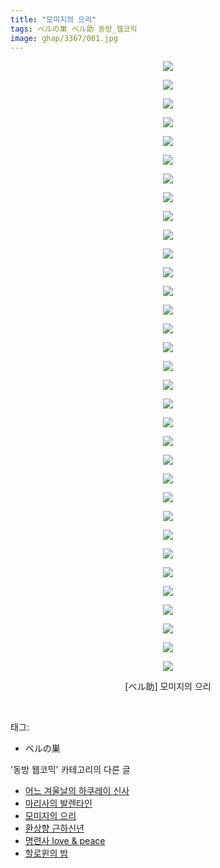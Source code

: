 ```yaml
---
title: "모미지의 으리"
tags: ベルの巣 ベル助 동방_웹코믹
image: ghap/3367/001.jpg
---
```

<div class="article">
<p style="text-align: center; clear: none; float: none;"><img src="{{ site.nasurl }}/ghap/3367/001.jpg"/></p>
<p style="text-align: center; clear: none; float: none;"><img src="{{ site.nasurl }}/ghap/3367/002.jpg"/></p>
<p style="text-align: center; clear: none; float: none;"><img src="{{ site.nasurl }}/ghap/3367/003.jpg"/></p>
<p style="text-align: center; clear: none; float: none;"><img src="{{ site.nasurl }}/ghap/3367/004.jpg"/></p>
<p style="text-align: center; clear: none; float: none;"><img src="{{ site.nasurl }}/ghap/3367/005.jpg"/></p>
<p style="text-align: center; clear: none; float: none;"><img src="{{ site.nasurl }}/ghap/3367/006.jpg"/></p>
<p style="text-align: center; clear: none; float: none;"><img src="{{ site.nasurl }}/ghap/3367/007.jpg"/></p>
<p style="text-align: center; clear: none; float: none;"><img src="{{ site.nasurl }}/ghap/3367/008.jpg"/></p>
<p style="text-align: center; clear: none; float: none;"><img src="{{ site.nasurl }}/ghap/3367/009.jpg"/></p>
<p style="text-align: center; clear: none; float: none;"><img src="{{ site.nasurl }}/ghap/3367/010.jpg"/></p>
<p style="text-align: center; clear: none; float: none;"><img src="{{ site.nasurl }}/ghap/3367/011.jpg"/></p>
<p style="text-align: center; clear: none; float: none;"><img src="{{ site.nasurl }}/ghap/3367/012.jpg"/></p>
<p style="text-align: center; clear: none; float: none;"><img src="{{ site.nasurl }}/ghap/3367/013.jpg"/></p>
<p style="text-align: center; clear: none; float: none;"><img src="{{ site.nasurl }}/ghap/3367/014.jpg"/></p>
<p style="text-align: center; clear: none; float: none;"><img src="{{ site.nasurl }}/ghap/3367/015.jpg"/></p>
<p style="text-align: center; clear: none; float: none;"><img src="{{ site.nasurl }}/ghap/3367/016.jpg"/></p>
<p style="text-align: center; clear: none; float: none;"><img src="{{ site.nasurl }}/ghap/3367/017.jpg"/></p>
<p style="text-align: center; clear: none; float: none;"><img src="{{ site.nasurl }}/ghap/3367/018.jpg"/></p>
<p style="text-align: center; clear: none; float: none;"><img src="{{ site.nasurl }}/ghap/3367/019.jpg"/></p>
<p style="text-align: center; clear: none; float: none;"><img src="{{ site.nasurl }}/ghap/3367/020.jpg"/></p>
<p style="text-align: center; clear: none; float: none;"><img src="{{ site.nasurl }}/ghap/3367/021.jpg"/></p>
<p style="text-align: center; clear: none; float: none;"><img src="{{ site.nasurl }}/ghap/3367/022.jpg"/></p>
<p style="text-align: center; clear: none; float: none;"><img src="{{ site.nasurl }}/ghap/3367/023.jpg"/></p>
<p style="text-align: center; clear: none; float: none;"><img src="{{ site.nasurl }}/ghap/3367/024.jpg"/></p>
<p style="text-align: center; clear: none; float: none;"><img src="{{ site.nasurl }}/ghap/3367/025.jpg"/></p>
<p style="text-align: center; clear: none; float: none;"><img src="{{ site.nasurl }}/ghap/3367/026.jpg"/></p>
<p style="text-align: center; clear: none; float: none;"><img src="{{ site.nasurl }}/ghap/3367/027.jpg"/></p>
<p style="text-align: center; clear: none; float: none;"><img src="{{ site.nasurl }}/ghap/3367/028.jpg"/></p>
<p style="text-align: center; clear: none; float: none;"><img src="{{ site.nasurl }}/ghap/3367/029.jpg"/></p>
<p style="text-align: center; clear: none; float: none;"><img src="{{ site.nasurl }}/ghap/3367/030.jpg"/></p>
<p style="text-align: center; clear: none; float: none;"><img src="{{ site.nasurl }}/ghap/3367/031.jpg"/></p>
<p style="text-align: center; clear: none; float: none;"><img src="{{ site.nasurl }}/ghap/3367/032.jpg"/></p>
<p style="text-align: center; clear: none; float: none;"><img src="{{ site.nasurl }}/ghap/3367/033.jpg"/></p>
<p style="text-align: center; clear: none; float: none;">[ベル助] 모미지의 으리</p>
<p><br/></p>
</div><div class="tagTrail">
<p>태그: </p>
<ul>
<li>ベルの巣</li>
</ul>
</div><div class="another">
<p>'동방 웹코믹' 카테고리의 다른 글</p>
<ul>
<li><a href="/2017-06-11-ghap_3369">어느 겨울날의 하쿠레이 신사</a></li>
<li><a href="/2017-06-11-ghap_3368">마리사의 발렌타인</a></li>
<li><a href="/2017-06-11-ghap_3367">모미지의 으리</a></li>
<li><a href="/2017-06-11-ghap_3366">환상향 근하신년</a></li>
<li><a href="/2017-06-11-ghap_3365">명련사 love &amp; peace</a></li>
<li><a href="/2017-06-09-ghap_3362">할로윈의 밤</a></li>
</ul>
</div><div class="cb_module cb_fluid">
<div class="cb_wrt cb_profile">
</div><!-- commentList close -->
</div>